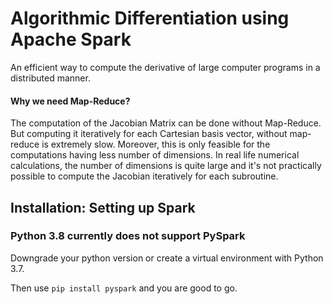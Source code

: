 # Algorithmic Differentiation using Apache Spark

An efficient way to compute the derivative of large computer programs in a distributed manner. 
#### Why we need Map-Reduce?
The computation of the Jacobian Matrix can be done without Map-Reduce. But computing it iteratively for each Cartesian basis vector, without map-reduce is extremely slow. Moreover, this is only feasible for the computations having less number of dimensions. In real life numerical calculations, the number of dimensions is quite large and it's not practically possible to compute the Jacobian iteratively for each subroutine.

## Installation: Setting up Spark 
### Python 3.8 currently does not support PySpark 
Downgrade your python version or create a virtual environment with Python 3.7.

Then use ```pip install pyspark``` and you are good to go.
